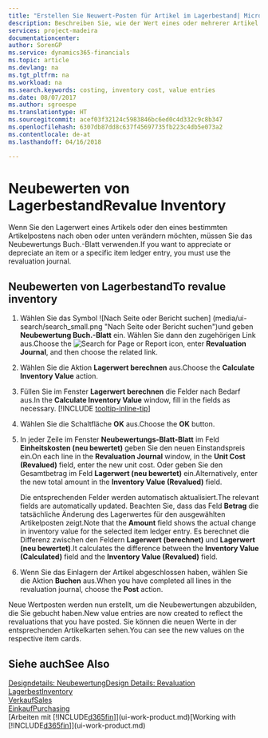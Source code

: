 ```yaml
---
title: "Erstellen Sie Neuwert-Posten für Artikel im Lagerbestand| Microsoft Docs"
description: Beschreiben Sie, wie der Wert eines oder mehrerer Artikel im Lager abgeschrieben oder neu bewertet wird, indem Sie den aktuellen, berechneten Wert buchen.
services: project-madeira
documentationcenter: 
author: SorenGP
ms.service: dynamics365-financials
ms.topic: article
ms.devlang: na
ms.tgt_pltfrm: na
ms.workload: na
ms.search.keywords: costing, inventory cost, value entries
ms.date: 08/07/2017
ms.author: sgroespe
ms.translationtype: HT
ms.sourcegitcommit: acef03f32124c5983846bc6ed0c4d332c9c8b347
ms.openlocfilehash: 6307db87dd8c637f45697735fb223c4db5e073a2
ms.contentlocale: de-at
ms.lasthandoff: 04/16/2018

---
```

# <a name="revalue-inventory"></a><span data-ttu-id="95343-103">Neubewerten von Lagerbestand</span><span class="sxs-lookup"><span data-stu-id="95343-103">Revalue Inventory</span></span>
<span data-ttu-id="95343-104">Wenn Sie den Lagerwert eines Artikels oder den eines bestimmten Artikelpostens nach oben oder unten verändern möchten, müssen Sie das Neubewertungs Buch.-Blatt verwenden.</span><span class="sxs-lookup"><span data-stu-id="95343-104">If you want to appreciate or depreciate an item or a specific item ledger entry, you must use the revaluation journal.</span></span>

## <a name="to-revalue-inventory"></a><span data-ttu-id="95343-105">Neubewerten von Lagerbestand</span><span class="sxs-lookup"><span data-stu-id="95343-105">To revalue inventory</span></span>
1. <span data-ttu-id="95343-106">Wählen Sie das Symbol ![Nach Seite oder Bericht suchen] (media/ui-search/search_small.png "Nach Seite oder Bericht suchen")und geben **Neubewertung Buch.-Blatt** ein. Wählen Sie dann den zugehörigen Link aus.</span><span class="sxs-lookup"><span data-stu-id="95343-106">Choose the ![Search for Page or Report](media/ui-search/search_small.png "Search for Page or Report icon") icon, enter **Revaluation Journal**, and then choose the related link.</span></span>
2. <span data-ttu-id="95343-107">Wählen Sie die Aktion **Lagerwert berechnen** aus.</span><span class="sxs-lookup"><span data-stu-id="95343-107">Choose the **Calculate Inventory Value** action.</span></span>
3. <span data-ttu-id="95343-108">Füllen Sie im Fenster **Lagerwert berechnen** die Felder nach Bedarf aus.</span><span class="sxs-lookup"><span data-stu-id="95343-108">In the **Calculate Inventory Value** window, fill in the fields as necessary.</span></span> [!INCLUDE [tooltip-inline-tip](includes/tooltip-inline-tip_md.md)]
4. <span data-ttu-id="95343-109">Wählen Sie die Schaltfläche **OK** aus.</span><span class="sxs-lookup"><span data-stu-id="95343-109">Choose the **OK** button.</span></span>
5. <span data-ttu-id="95343-110">In jeder Zeile im Fenster **Neubewertungs-Blatt-Blatt** im Feld **Einheitskosten (neu bewertet)** geben Sie den neuen Einstandspreis ein.</span><span class="sxs-lookup"><span data-stu-id="95343-110">On each line in the **Revaluation Journal** window, in the **Unit Cost (Revalued)** field, enter the new unit cost.</span></span> <span data-ttu-id="95343-111">Oder geben Sie den Gesamtbetrag im Feld **Lagerwert (neu bewertet)** ein.</span><span class="sxs-lookup"><span data-stu-id="95343-111">Alternatively, enter the new total amount in the **Inventory Value (Revalued)** field.</span></span>

    <span data-ttu-id="95343-112">Die entsprechenden Felder werden automatisch aktualisiert.</span><span class="sxs-lookup"><span data-stu-id="95343-112">The relevant fields are automatically updated.</span></span> <span data-ttu-id="95343-113">Beachten Sie, dass das Feld **Betrag** die tatsächliche Änderung des Lagerwertes für den ausgewählten Artikelposten zeigt.</span><span class="sxs-lookup"><span data-stu-id="95343-113">Note that the **Amount** field shows the actual change in inventory value for the selected item ledger entry.</span></span> <span data-ttu-id="95343-114">Es berechnet die Differenz zwischen den Feldern **Lagerwert (berechnet)** und **Lagerwert (neu bewertet)**.</span><span class="sxs-lookup"><span data-stu-id="95343-114">It calculates the difference between the **Inventory Value (Calculated)** field and the **Inventory Value (Revalued)** field.</span></span>
6. <span data-ttu-id="95343-115">Wenn Sie das Einlagern der Artikel abgeschlossen haben, wählen Sie die Aktion **Buchen** aus.</span><span class="sxs-lookup"><span data-stu-id="95343-115">When you have completed all lines in the revaluation journal, choose the **Post** action.</span></span>

<span data-ttu-id="95343-116">Neue Wertposten werden nun erstellt, um die Neubewertungen abzubilden, die Sie gebucht haben.</span><span class="sxs-lookup"><span data-stu-id="95343-116">New value entries are now created to reflect the revaluations that you have posted.</span></span> <span data-ttu-id="95343-117">Sie können die neuen Werte in der entsprechenden Artikelkarten sehen.</span><span class="sxs-lookup"><span data-stu-id="95343-117">You can see the new values on the respective item cards.</span></span>

## <a name="see-also"></a><span data-ttu-id="95343-118">Siehe auch</span><span class="sxs-lookup"><span data-stu-id="95343-118">See Also</span></span>
[<span data-ttu-id="95343-119">Designdetails: Neubewertung</span><span class="sxs-lookup"><span data-stu-id="95343-119">Design Details: Revaluation</span></span>](design-details-revaluation.md)  
[<span data-ttu-id="95343-120">Lagerbest</span><span class="sxs-lookup"><span data-stu-id="95343-120">Inventory</span></span>](inventory-manage-inventory.md)  
[<span data-ttu-id="95343-121">Verkauf</span><span class="sxs-lookup"><span data-stu-id="95343-121">Sales</span></span>](sales-manage-sales.md)  
[<span data-ttu-id="95343-122">Einkauf</span><span class="sxs-lookup"><span data-stu-id="95343-122">Purchasing</span></span>](purchasing-manage-purchasing.md)  
<span data-ttu-id="95343-123">[Arbeiten mit [!INCLUDE[d365fin](includes/d365fin_md.md)]](ui-work-product.md)</span><span class="sxs-lookup"><span data-stu-id="95343-123">[Working with [!INCLUDE[d365fin](includes/d365fin_md.md)]](ui-work-product.md)</span></span>


